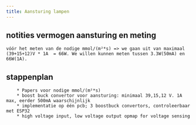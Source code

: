 ```yaml
---
title: Aansturing lampen
---
```



## notities vermogen aansturing en meting
	
	vóór het meten van de nodige mmol/(m²*s) => we gaan uit van maximaal (39+15+12)V * 1A  = 66W. We willen kunnen meten tussen 3.3W(50mA) en 66W(1A).
	
## stappenplan
		* Papers voor nodige mmol/(m²*s)
		* boost buck convertor voor aansturing: minimaal 39,15,12 V. 1A max, eerder 500mA waarschijnlijk
		* implementatie op één pcb; 3 boostbuck convertors, controleerbaar met ESP32
		* high voltage input, low voltage output opmap for voltage sensing
